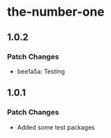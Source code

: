 # the-number-one

## 1.0.2

### Patch Changes

- bee1a5a: Testing

## 1.0.1

### Patch Changes

- Added some test packages
